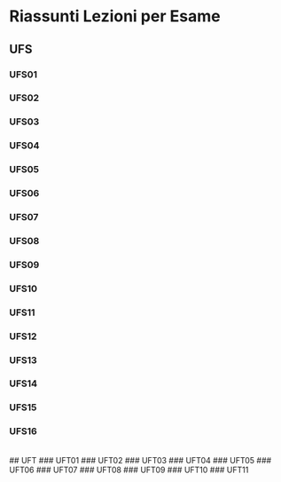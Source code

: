 # Riassunti Lezioni per Esame
## UFS
### UFS01
### UFS02
### UFS03
### UFS04
### UFS05
### UFS06
### UFS07
### UFS08
### UFS09
### UFS10
### UFS11
### UFS12
### UFS13
### UFS14
### UFS15
### UFS16
<br>
## UFT
### UFT01
### UFT02
### UFT03
### UFT04
### UFT05
### UFT06
### UFT07
### UFT08
### UFT09
### UFT10
### UFT11

